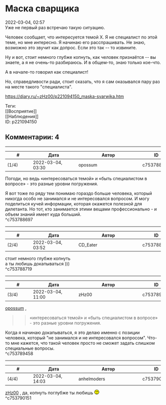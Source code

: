 Маска сварщика
==============

  
2022-03-04, 02:57  
 Уже не первый раз встречаю такую ситуацию.   
   
 Человек сообщает, что интересуется темой Х. Я не специалист по этой теме, но мне интересно. Я начинаю его расспрашивать. Не знаю, возможно это звучит как допрос. Если это так -- то извините.   
   
 Ну и вот, стоит немного глубже копнуть, как человек признаётся -- вы знаете, а я не очень-то разбираюсь. И в общем-то, знаю только кое-что.   
   
 А в начале-то говорил как специалист!   
   
 Но, справедливости ради, стоит сказать, что я сам оказывался пару раз на месте такого "специалиста".   
  
<https://diary.ru/~zHz00/p221094150_maska-svarwika.htm>  
  
Теги:  
[[Восприятие]]  
[[Наблюдения]]  
ID: p221094150  


Комментарии: 4
--------------

  


---



|         #         |              Дата              |                     Автор                     |           ID           |
| --- | --- | --- | --- |
| (1/4) | 2022-03-04, 03:30 | opossum | c753788697 |

  
 Погоди, но ведь «интересоваться темой» и «быть специалистом в вопросе» - это разные уровни погружения.   
   
 Я вот тоже по ряду тем понимаю гораздо больше человека, который никогда особо не занимался и не интересовался вопросом. И могу поделиться кучей информации, которая окажется полезной для дилетанта. Но тот, кто занимается этими вещами профессионально - и объем знаний имеет куда больший.   
 ^c753788697

---



|         #         |              Дата              |                     Автор                     |           ID           |
| --- | --- | --- | --- |
| (2/4) | 2022-03-04, 03:52 | CD\_Eater | c753788719 |

  
  стоит немного глубже копнуть    
 а ты любишь докапываться )))   
 ^c753788719

---



|         #         |              Дата              |                     Автор                     |           ID           |
| --- | --- | --- | --- |
| (3/4) | 2022-03-04, 11:00 | zHz00 | c753789458 |

  
  [opossum](https://pssm.diary.ru "змей о двух головах")  ,   
 >>«интересоваться темой» и «быть специалистом в вопросе» - это разные уровни погружения.   
   
 Когда я начинаю докапываться, я это делаю именно с позиции человека, который "не занимался и не интересовался вопросом". Что-то мне кажется, что такой человек просто не сможет задать слишком специальные вопросы.   
 ^c753789458

---



|         #         |              Дата              |                     Автор                     |           ID           |
| --- | --- | --- | --- |
| (4/4) | 2022-03-04, 14:03 | anhelmoders | c753790151 |

  
  [zHz00](https://zHz00.diary.ru "Untitled")  , да, копнуть поглубже ты любишь ![:emn:](pics/12203745.gif)   
 ^c753790151